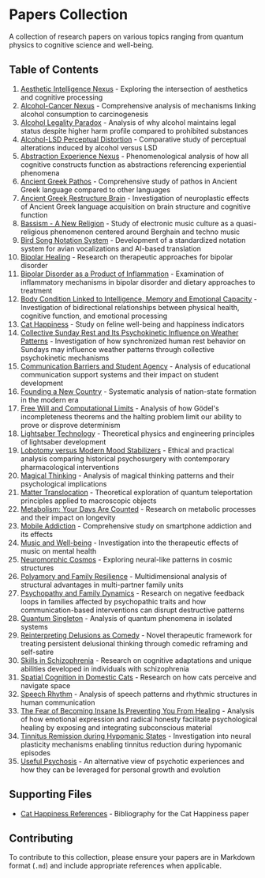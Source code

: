 # Papers Collection

A collection of research papers on various topics ranging from quantum physics to cognitive science and well-being.

## Table of Contents

1. [Aesthetic Intelligence Nexus](aesthetic_intelligence_nexus.md) - Exploring the intersection of aesthetics and cognitive processing
2. [Alcohol-Cancer Nexus](alcohol_cancer_connection.md) - Comprehensive analysis of mechanisms linking alcohol consumption to carcinogenesis
3. [Alcohol Legality Paradox](alcohol_legality_paradox.md) - Analysis of why alcohol maintains legal status despite higher harm profile compared to prohibited substances
4. [Alcohol-LSD Perceptual Distortion](alcohol_lsd_perceptual_distortion.md) - Comparative study of perceptual alterations induced by alcohol versus LSD
5. [Abstraction Experience Nexus](abstraction_experience_nexus.md) - Phenomenological analysis of how all cognitive constructs function as abstractions referencing experiential phenomena
6. [Ancient Greek Pathos](ancient_greek_pathos.md) - Comprehensive study of pathos in Ancient Greek language compared to other languages
7. [Ancient Greek Restructure Brain](ancient_greek_restructure_brain.md) - Investigation of neuroplastic effects of Ancient Greek language acquisition on brain structure and cognitive function
8. [Bassism - A New Religion](bassism_new_religion.md) - Study of electronic music culture as a quasi-religious phenomenon centered around Berghain and techno music
9. [Bird Song Notation System](bird_song_notation_system.md) - Development of a standardized notation system for avian vocalizations and AI-based translation
10. [Bipolar Healing](bipolar_healing.md) - Research on therapeutic approaches for bipolar disorder
11. [Bipolar Disorder as a Product of Inflammation](bipolar_inflammation_diet.md) - Examination of inflammatory mechanisms in bipolar disorder and dietary approaches to treatment
12. [Body Condition Linked to Intelligence, Memory and Emotional Capacity](body_condition_intelligence_memory_emotion.md) - Investigation of bidirectional relationships between physical health, cognitive function, and emotional processing
13. [Cat Happiness](cat_happiness.md) - Study on feline well-being and happiness indicators
14. [Collective Sunday Rest and Its Psychokinetic Influence on Weather Patterns](sunday_psychokinetic_weather.md) - Investigation of how synchronized human rest behavior on Sundays may influence weather patterns through collective psychokinetic mechanisms
15. [Communication Barriers and Student Agency](communication_barriers_education.md) - Analysis of educational communication support systems and their impact on student development
16. [Founding a New Country](founding_new_country.md) - Systematic analysis of nation-state formation in the modern era
17. [Free Will and Computational Limits](free_will_computational_limits.md) - Analysis of how Gödel's incompleteness theorems and the halting problem limit our ability to prove or disprove determinism
18. [Lightsaber Technology](lightsaber_technology.md) - Theoretical physics and engineering principles of lightsaber development
19. [Lobotomy versus Modern Mood Stabilizers](lobotomy_vs_mood_stabilizers.md) - Ethical and practical analysis comparing historical psychosurgery with contemporary pharmacological interventions
20. [Magical Thinking](magical_thinking.md) - Analysis of magical thinking patterns and their psychological implications
21. [Matter Translocation](matter_translocation.md) - Theoretical exploration of quantum teleportation principles applied to macroscopic objects
22. [Metabolism: Your Days Are Counted](metabolism-your_days_are_counted.md) - Research on metabolic processes and their impact on longevity
23. [Mobile Addiction](mobile_addiction.md) - Comprehensive study on smartphone addiction and its effects
24. [Music and Well-being](music_well_being.md) - Investigation into the therapeutic effects of music on mental health
25. [Neuromorphic Cosmos](neuromorphic_cosmos.md) - Exploring neural-like patterns in cosmic structures
26. [Polyamory and Family Resilience](polyamory_family_resilience.md) - Multidimensional analysis of structural advantages in multi-partner family units
27. [Psychopathy and Family Dynamics](psychopathy_family_dynamics.md) - Research on negative feedback loops in families affected by psychopathic traits and how communication-based interventions can disrupt destructive patterns
28. [Quantum Singleton](quantum_singleton.md) - Analysis of quantum phenomena in isolated systems
29. [Reinterpreting Delusions as Comedy](reinterpreting_delusions_comedy.md) - Novel therapeutic framework for treating persistent delusional thinking through comedic reframing and self-satire
30. [Skills in Schizophrenia](skills_schizophrenia.md) - Research on cognitive adaptations and unique abilities developed in individuals with schizophrenia
31. [Spatial Cognition in Domestic Cats](spatial_cognition-domestic_cats.md) - Research on how cats perceive and navigate space
32. [Speech Rhythm](speech_rhythm.md) - Analysis of speech patterns and rhythmic structures in human communication
33. [The Fear of Becoming Insane Is Preventing You From Healing](fear_insanity_healing.md) - Analysis of how emotional expression and radical honesty facilitate psychological healing by exposing and integrating subconscious material
34. [Tinnitus Remission during Hypomanic States](tinnitus_remission_in_hypomania.md) - Investigation into neural plasticity mechanisms enabling tinnitus reduction during hypomanic episodes
35. [Useful Psychosis](useful_psychosis.md) - An alternative view of psychotic experiences and how they can be leveraged for personal growth and evolution

## Supporting Files

- [Cat Happiness References](cat_happiness-references.bib) - Bibliography for the Cat Happiness paper

## Contributing

To contribute to this collection, please ensure your papers are in Markdown format (`.md`) and include appropriate references when applicable.

